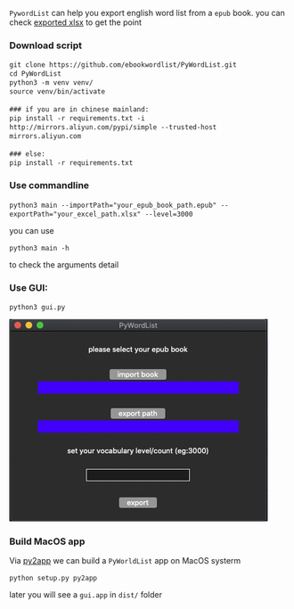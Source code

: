 `PywordList` can help you export english word list from a `epub` book.
you can check [exported xlsx](https://github.com/ebookwordlist/PyWordList/blob/master/resource/pg1342.xlsx) to get the point

### Download script 
```
git clone https://github.com/ebookwordlist/PyWordList.git 
cd PyWordList
python3 -m venv venv/ 
source venv/bin/activate 

### if you are in chinese mainland:
pip install -r requirements.txt -i http://mirrors.aliyun.com/pypi/simple --trusted-host mirrors.aliyun.com

### else:
pip install -r requirements.txt

```


### Use commandline 
```
python3 main --importPath="your_epub_book_path.epub" --exportPath="your_excel_path.xlsx" --level=3000
```
you can use 

```
python3 main -h
```
to check the arguments detail

### Use GUI:
```
python3 gui.py
```
![](img/app_ui.png)

### Build MacOS app 
Via [py2app](https://py2app.readthedocs.io/en/latest/) we can build a `PyWorldList` app on MacOS systerm 

```
python setup.py py2app
```
later you will see a `gui.app` in `dist/` folder